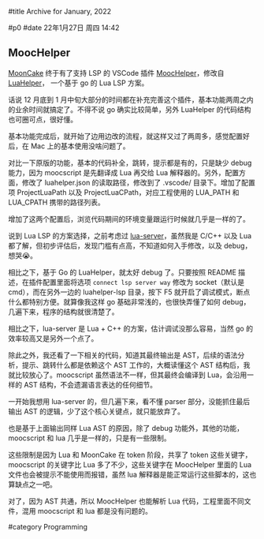 #title Archive for January, 2022

#p0
#date 22年1月27日 周四 14:42

## MoocHelper

[MoonCake](https://github.com/lalawue/mooncake) 终于有了支持 LSP 的 VSCode 插件
[MoocHelper](https://github.com/lalawue/MoocHelper)，修改自 [LuaHelper](https://github.com/Tencent/LuaHelper)，
一个基于 go 的 Lua LSP 方案。

话说 12 月底到 1 月中旬大部分的时间都在补充完善这个插件，基本功能两周之内的业余时间就搞定了。不得不说 go 确实比较简单，另外 LuaHelper 的代码结构也可圈可点，很好懂。

基本功能完成后，就开始了边用边改的流程，就这样又过了两周多，感觉配置好后，在 Mac 上的基本使用没啥问题了。

对比一下原版的功能，基本的代码补全，跳转，提示都是有的，只是缺少 debug 能力，因为 moocscript 是先翻译成 Lua 再交给 Lua 解释器的。另外，配置方面，修改了 luahelper.json 的读取路径，修改到了 .vscode/ 目录下。增加了配置项 ProjectLuaPath 以及 ProjectLuaCPath，对应工程使用的 LUA_PATH 和 LUA_CPATH 携带的路径列表。

增加了这两个配置后，浏览代码期间的环境变量跟运行时候就几乎是一样的了。

说到 Lua LSP 的方案选择，之前考虑过 [lua-server](https://github.com/sunxvming/lua-server)，虽然我是 C/C++ 以及 Lua 都了解，但初步评估后，发现门槛有点高，不知道如何入手修改，以及 debug，想哭😭。

相比之下，基于 Go 的 LuaHelper，就太好 debug 了。只要按照 README 描述，在插件配置里面将选项 `connect lsp server way` 修改为 socket（默认是 cmd），而在另外一边的 luahelper-lsp 目录，按下 F5 就开启了调试模式，断点什么都特别方便。就算像我这样 go 基础非常浅的，也很快弄懂了如何 debug，几遍下来，程序的结构就很清楚了。

相比之下，lua-server 是 Lua + C++ 的方案，估计调试没那么容易，当然 go 的效率较高又是另外一个点了。

除此之外，我还看了一下相关的代码，知道其最终输出是 AST，后续的语法分析，提示、跳转什么都是依赖这个 AST 工作的，大概读懂这个 AST 结构后，我就比较放心了。moocscript 虽然语法不一样，但其最终会编译到 Lua，会沿用一样的 AST 结构，不会遗漏语言表达的任何细节。

一开始我想用 lua-server 的，但几遍下来，看不懂 parser 部分，没能抓住最后输出 AST 的逻辑，少了这个核心关键点，就只能放弃了。

也是基于上面输出同样 Lua AST 的原因，除了 debug 功能外，其他的功能，moocscript 和 lua 几乎是一样的，只是有一些限制。

这些限制是因为 Lua 和 MoonCake 在 token 阶段，共享了 token 这些关键字，moocscript 的关键字比 Lua 多了不少，这些关键字在 MoocHelper 里面的 Lua 文件也会被提示不能使用而报错，虽然 lua 解释器是能正常运行这些脚本的，这也算缺点之一吧。

对了，因为 AST 共通，所以 MoocHelper 也能解析 Lua 代码，工程里面不同文件，混用 moocscript 和 lua 都是没有问题的。

#category Programming